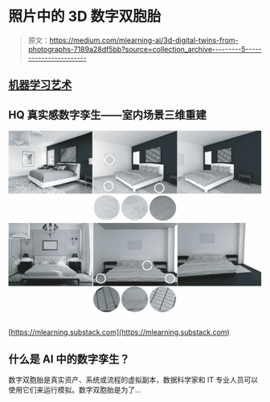 # 照片中的 3D 数字双胞胎

> 原文：<https://medium.com/mlearning-ai/3d-digital-twins-from-photographs-7189a28df5bb?source=collection_archive---------5----------------------->

## [机器学习艺术](https://mlearning.substack.com)

## HQ 真实感数字孪生——室内场景三维重建

[![](img/7f2f8423621c8f74cf7ad03111ee7236.png)](https://mlearning.substack.com/p/top-features-of-dalle-3)

[https://mlearning.substack.com](https://mlearning.substack.com)

## 什么是 AI 中的数字孪生？

数字双胞胎是真实资产、系统或流程的虚拟副本，数据科学家和 IT 专业人员可以使用它们来运行模拟。数字双胞胎是为了…